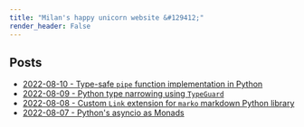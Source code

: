 ```yaml
---
title: "Milan's happy unicorn website &#129412;"
render_header: False
---
```

## Posts

- [2022-08-10 - Type-safe `pipe` function implementation in Python](blog/posts/2022-08-10)
- [2022-08-09 - Python type narrowing using `TypeGuard`](blog/posts/2022-08-09)
- [2022-08-08 - Custom `Link` extension for `marko` markdown Python library](blog/posts/2022-08-08)
- [2022-08-07 - Python's asyncio as Monads](blog/posts/2022-08-07)
